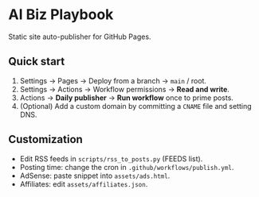 # AI Biz Playbook

Static site auto-publisher for GitHub Pages.

## Quick start
1) Settings → Pages → Deploy from a branch → `main` / root.  
2) Settings → Actions → Workflow permissions → **Read and write**.  
3) Actions → **Daily publisher** → **Run workflow** once to prime posts.  
4) (Optional) Add a custom domain by committing a `CNAME` file and setting DNS.

## Customization
- Edit RSS feeds in `scripts/rss_to_posts.py` (FEEDS list).
- Posting time: change the cron in `.github/workflows/publish.yml`.
- AdSense: paste snippet into `assets/ads.html`.
- Affiliates: edit `assets/affiliates.json`.
